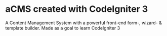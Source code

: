 # aCMS created with CodeIgniter 3
A Content Management System with a powerful front-end form-, wizard- & template builder.
Made as a goal to learn CodeIgniter 3


